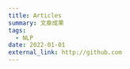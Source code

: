 ```yaml
---
title: Articles
summary: 文章成果
tags:
  - NLP
date: 2022-01-01
external_link: http://github.com
---
```

